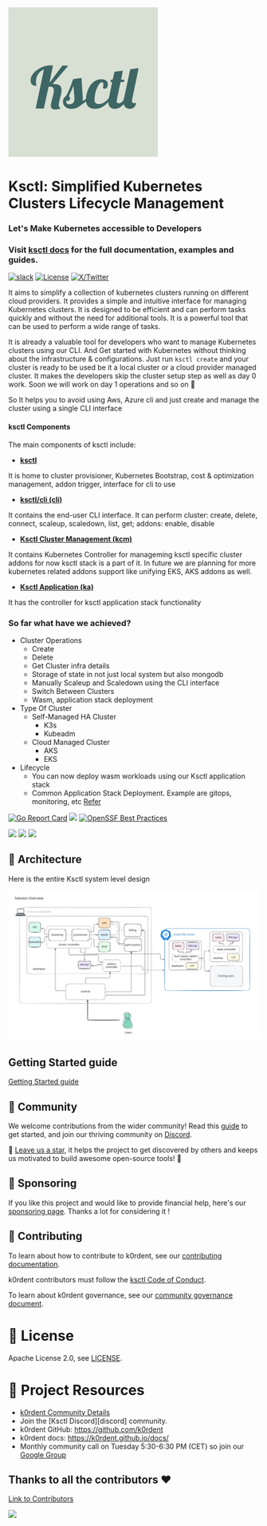 ![CoverPage Social Media][cover-img-loc]

# Ksctl: Simplified Kubernetes Clusters Lifecycle Management


<h3>Let's Make Kubernetes accessible to Developers</h3>
<h3>Visit <a href="https://docs.ksctl.com" target="_blank">ksctl docs</a> for the full documentation,
examples and guides.</h3>

[![slack](https://img.shields.io/badge/slack-k0rdent-brightgreen.svg?logo=slack)](https://cloud-native.slack.com/archives/C08A63Q4NCD) [![License](https://img.shields.io/badge/License-Apache_2.0-blue.svg)](https://github.com/k0rdent/k0rdent/blob/main/LICENSE) [![X/Twitter][x-badge]][x-link]


It aims to simplify a collection of kubernetes clusters running on different cloud providers. It provides a simple and intuitive interface for managing Kubernetes clusters. It is designed to be efficient and can perform tasks quickly and without the need for additional tools. It is a powerful tool that can be used to perform a wide range of tasks.

It is already a valuable tool for developers who want to manage Kubernetes clusters using our CLI. And Get started with Kubernetes without thinking about the infrastructure & configurations. Just run `ksctl create` and your cluster is ready to be used be it a local cluster or a cloud provider managed cluster. It makes the developers skip the cluster setup step as well as day 0 work. Soon we will work on day 1 operations and so on 🙂

So It helps you to avoid using Aws, Azure cli and just create and manage the cluster using a single CLI interface


#### ksctl Components

The main components of ksctl include:

- [**ksctl**][ksctl-gh-link]

It is home to cluster provisioner, Kubernetes Bootstrap, cost & optimization management, addon trigger, interface for cli to use

- [**ksctl/cli (cli)**][cli-gh-link]

It contains the end-user CLI interface. It can perform cluster: create, delete, connect, scaleup, scaledown, list, get; addons: enable, disable

- [**Ksctl Cluster Management (kcm)**][kcm-gh-link]

It contains Kubernetes Controller for manageming ksctl specific cluster addons for now ksctl stack is a part of it. In future we are planning for more kubernetes related addons support like unifying EKS, AKS addons as well.

- [**Ksctl Application (ka)**][ka-gh-link]

It has the controller for ksctl application stack functionality


### So far what have we achieved?
* Cluster Operations
  * Create
  * Delete
  * Get Cluster infra details
  * Storage of state in not just local system but also mongodb
  * Manually Scaleup and Scaledown using the CLI interface
  * Switch Between Clusters
  * Wasm, application stack deployment
* Type Of Cluster
  * Self-Managed HA Cluster
    * K3s
    * Kubeadm
  * Cloud Managed Cluster
    * AKS
    * EKS
* Lifecycle
  * You can now deploy wasm workloads using our Ksctl application stack
  * Common Application Stack Deployment. Example are gitops, monitoring, etc [Refer](https://docs.ksctl.com/docs/ksctl-cluster-mgt/stacks/)


[![Go Report Card](https://goreportcard.com/badge/github.com/ksctl/ksctl)](https://goreportcard.com/report/github.com/ksctl/ksctl) [![](https://pkg.go.dev/badge/github.com/ksctl/ksctl.svg)](https://pkg.go.dev/github.com/ksctl/ksctl) [![OpenSSF Best Practices](https://www.bestpractices.dev/projects/7469/badge)](https://www.bestpractices.dev/projects/7469)

![](https://img.shields.io/github/license/ksctl/ksctl?style=for-the-badge) ![](https://img.shields.io/github/issues/ksctl/ksctl?style=for-the-badge) ![](https://img.shields.io/github/forks/ksctl/ksctl?style=for-the-badge)

## 📐 Architecture

Here is the entire Ksctl system level design

![ksctl-arch][system-level]


## Getting Started guide

[Getting Started guide][docs-gettingstarted]

## 👋 Community

We welcome contributions from the wider community! Read this [guide][contribution-link] to get started, and join our thriving community on [Discord][discord-link].

🌟 [Leave us a star](https://github.com/ksctl/ksctl), it helps the project to get discovered by others and keeps us motivated to build awesome open-source tools! 🌟

## 🙏 Sponsoring
If you like this project and would like to provide financial help, here's our [sponsoring page](https://github.com/sponsors/dipankardas011). Thanks a lot for considering it !


## 👥 Contributing

To learn about how to contribute to k0rdent, see our [contributing documentation][contribution-link].

k0rdent contributors must follow the [ksctl Code of Conduct][code-of-conduct].

To learn about k0rdent governance, see our [community governance document][governance].

<h1 id="license">📃 License</h1>

Apache License 2.0, see [LICENSE][license].


<h1 id="project resources">💼 Project Resources</h1>

- [k0rdent Community Details](https://github.com/k0rdent/community)
- Join the [Ksctl Discord][discord] community.
- k0rdent GitHub:  https://github.com/k0rdent
- k0rdent docs: https://k0rdent.github.io/docs/
- Monthly community call on Tuesday 5:30-6:30 PM (CET) so join our [Google Group](https://groups.google.com/g/ksctl)

## Thanks to all the contributors ❤️
[Link to Contributors](https://github.com/ksctl/ksctl/graphs/contributors)

<a href="https://github.com/ksctl/ksctl/graphs/contributors">
	<img src="https://contrib.rocks/image?repo=ksctl/ksctl" />
</a>



[cover-img-loc]:./assets/img/cover.svg
[x-badge]:https://img.shields.io/twitter/follow/ksctl_org?logo=x&style=flat
[x-link]:https://x.com/ksctl_org
[ksctl-gh-link]:https://github.com/ksctl/ksctl
[cli-gh-link]:https://github.com/ksctl/cli
[kcm-gh-link]:https://github.com/ksctl/kcm
[ka-gh-link]:https://github.com/ksctl/ka
[docs-gettingstarted]:https://docs.ksctl.com/docs/getting-started/
[system-level]:./assets/img/ksctl_solution.svg
[contribution-link]:https://docs.ksctl.com/docs/contribution-guidelines/
[discord-link]:https://discord.com/invite/pWjtKxVrMe
[code-of-conduct]:https://github.com/ksctl/ksctl/blob/main/CODE_OF_CONDUCT.md
[governance]:https://github.com/ksctl/ksctl/blob/main/GOVERNANCE.md
[license]:https://github.com/ksctl/ksctl/blob/main/LICENSE

